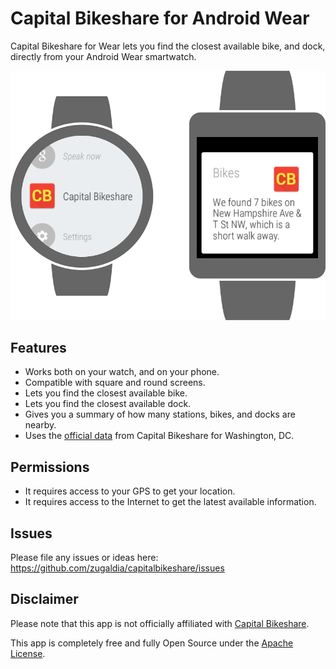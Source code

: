 # Capital Bikeshare for Android Wear

Capital Bikeshare for Wear lets you find the closest available bike, and dock, directly from your Android Wear smartwatch.

![Screenshot](https://raw.githubusercontent.com/zugaldia/capitalbikeshare/master/assets/github_readme.png)

## Features

* Works both on your watch, and on your phone.
* Compatible with square and round screens.
* Lets you find the closest available bike. 
* Lets you find the closest available dock.
* Gives you a summary of how many stations, bikes, and docks are nearby.
* Uses the [official data](https://github.com/zugaldia/capitalbikeshare/tree/master/appengine) from Capital Bikeshare for Washington, DC.

## Permissions

* It requires access to your GPS to get your location.
* It requires access to the Internet to get the latest available information.

## Issues

Please file any issues or ideas here: https://github.com/zugaldia/capitalbikeshare/issues

## Disclaimer

Please note that this app is not officially affiliated with [Capital Bikeshare](http://www.capitalbikeshare.com).

This app is completely free and fully Open Source under the [Apache License](https://github.com/zugaldia/capitalbikeshare/blob/master/LICENSE).
